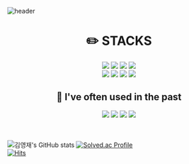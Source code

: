 ![header](https://capsule-render.vercel.app/api?type=waving&color=gradient&height=300&section=header&text=youngjae's%20Github&fontSize=50&animation=fadeIn)


<div align=center>
  
  
  <h1> ✏️ STACKS</h1>
  
  <img src="https://img.shields.io/badge/java-3776AB?style=for-the-badge&logo=java&logoColor=white">
  <img src="https://img.shields.io/badge/springboot-6DB33F?style=for-the-badge&logo=springboot&logoColor=white">
  <img src="https://img.shields.io/badge/mysql-4479A1?style=for-the-badge&logo=mysql&logoColor=white">
  <img src="https://img.shields.io/badge/thymeleaf-005F0F?style=for-the-badge&logo=thymeleaf&logoColor=white">  

  <br>

  <img src="https://img.shields.io/badge/html5-E34F26?style=for-the-badge&logo=html5&logoColor=white">
  <img src="https://img.shields.io/badge/css3-1572B6?style=for-the-badge&logo=css3&logoColor=white">
  <img src="https://img.shields.io/badge/javascript-F7DF1E?style=for-the-badge&logo=javascript&logoColor=white">
  <img src="https://img.shields.io/badge/linux-FCC624?style=for-the-badge&logo=linux&logoColor=white">

  <br>

  <h2>🤧 I've often used in the past</h2>
  <img src="https://img.shields.io/badge/c-A8B9CC?style=for-the-badge&logo=c&logoColor=white">
  <img src="https://img.shields.io/badge/microsoftsqlserver-CC2927?style=for-the-badge&logo=microsoftsqlserver&logoColor=white">
  <img src="https://img.shields.io/badge/csharp-512BD4?style=for-the-badge&logo=csharp&logoColor=white">
  <img src="https://img.shields.io/badge/python-3776AB?style=for-the-badge&logo=python&logoColor=white">
</div>

<br>
<br>

![김영재's GitHub stats](https://github-readme-stats.vercel.app/api?username=Kim-youngjae&theme=github_dark&show_icons=true)
[![Solved.ac Profile](http://mazassumnida.wtf/api/v2/generate_badge?boj=youngjae459)](https://solved.ac/youngjae459/)
<br>
[![Hits](https://hits.seeyoufarm.com/api/count/incr/badge.svg?url=https%3A%2F%2Fgithub.com%2FKim-youngjae&count_bg=%2379C83D&title_bg=%23555555&icon=&icon_color=%23E7E7E7&title=hits%21&edge_flat=false)](https://hits.seeyoufarm.com)

<!--
**Kim-youngjae/Kim-youngjae** is a ✨ _special_ ✨ repository because its `README.md` (this file) appears on your GitHub profile.

Here are some ideas to get you started:

- 🔭 I’m currently working on ...
- 🌱 I’m currently learning ...
- 👯 I’m looking to collaborate on ...
- 🤔 I’m looking for help with ...
- 💬 Ask me about ...
- 📫 How to reach me: ...
- 😄 Pronouns: ...
- ⚡ Fun fact: ...

- 뱃지 넣기
<img src="https://img.shields.io/badge/문자-색코드?style=for-the-badge&logo=이미지 이름&logoColor=black">

-->
